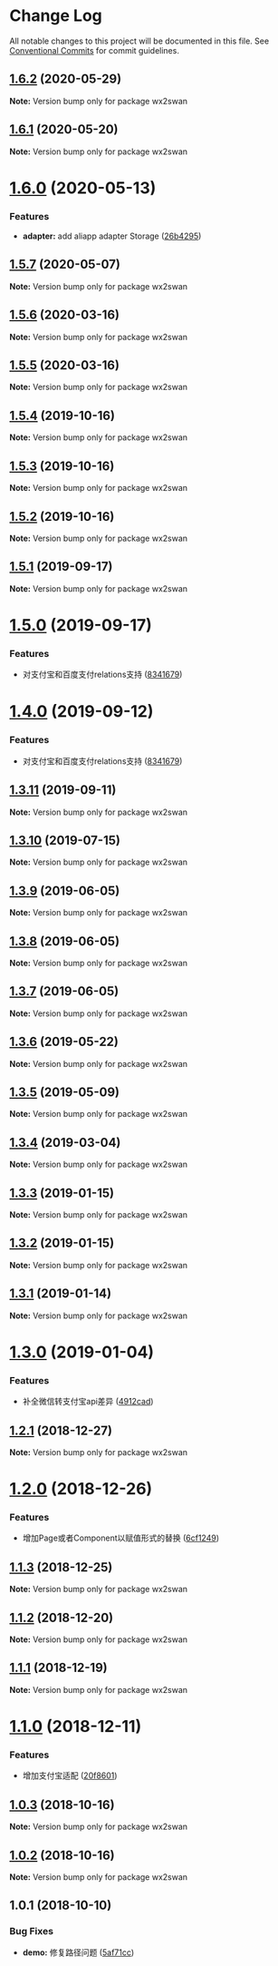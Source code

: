 # Change Log

All notable changes to this project will be documented in this file.
See [Conventional Commits](https://conventionalcommits.org) for commit guidelines.

<a name="1.6.2"></a>
## [1.6.2](https://github.com/landn172/jgb-transform/compare/wx2swan@1.6.1...wx2swan@1.6.2) (2020-05-29)

**Note:** Version bump only for package wx2swan





<a name="1.6.1"></a>
## [1.6.1](https://github.com/landn172/jgb-transform/compare/wx2swan@1.6.0...wx2swan@1.6.1) (2020-05-20)

**Note:** Version bump only for package wx2swan





<a name="1.6.0"></a>
# [1.6.0](https://github.com/landn172/jgb-transform/compare/wx2swan@1.5.7...wx2swan@1.6.0) (2020-05-13)


### Features

* **adapter:** add aliapp adapter Storage ([26b4295](https://github.com/landn172/jgb-transform/commit/26b4295))





<a name="1.5.7"></a>
## [1.5.7](https://github.com/landn172/jgb-transform/compare/wx2swan@1.5.6...wx2swan@1.5.7) (2020-05-07)

**Note:** Version bump only for package wx2swan





<a name="1.5.6"></a>
## [1.5.6](https://github.com/landn172/jgb-transform/compare/wx2swan@1.5.4...wx2swan@1.5.6) (2020-03-16)

**Note:** Version bump only for package wx2swan





<a name="1.5.5"></a>
## [1.5.5](https://github.com/landn172/jgb-transform/compare/wx2swan@1.5.4...wx2swan@1.5.5) (2020-03-16)

**Note:** Version bump only for package wx2swan





<a name="1.5.4"></a>
## [1.5.4](https://github.com/landn172/jgb-transform/compare/wx2swan@1.5.3...wx2swan@1.5.4) (2019-10-16)

**Note:** Version bump only for package wx2swan





<a name="1.5.3"></a>
## [1.5.3](https://github.com/landn172/jgb-transform/compare/wx2swan@1.5.2...wx2swan@1.5.3) (2019-10-16)

**Note:** Version bump only for package wx2swan





<a name="1.5.2"></a>
## [1.5.2](https://github.com/landn172/jgb-transform/compare/wx2swan@1.5.1...wx2swan@1.5.2) (2019-10-16)

**Note:** Version bump only for package wx2swan





<a name="1.5.1"></a>
## [1.5.1](https://github.com/landn172/jgb-transform/compare/wx2swan@1.5.0...wx2swan@1.5.1) (2019-09-17)

**Note:** Version bump only for package wx2swan





<a name="1.5.0"></a>
# [1.5.0](https://github.com/landn172/jgb-transform/compare/wx2swan@1.3.11...wx2swan@1.5.0) (2019-09-17)


### Features

* 对支付宝和百度支付relations支持 ([8341679](https://github.com/landn172/jgb-transform/commit/8341679))





<a name="1.4.0"></a>
# [1.4.0](https://github.com/landn172/jgb-transform/compare/wx2swan@1.3.11...wx2swan@1.4.0) (2019-09-12)


### Features

* 对支付宝和百度支付relations支持 ([8341679](https://github.com/landn172/jgb-transform/commit/8341679))





<a name="1.3.11"></a>
## [1.3.11](https://github.com/landn172/jgb-transform/compare/wx2swan@1.3.10...wx2swan@1.3.11) (2019-09-11)

**Note:** Version bump only for package wx2swan





<a name="1.3.10"></a>
## [1.3.10](https://github.com/landn172/jgb-transform/compare/wx2swan@1.3.9...wx2swan@1.3.10) (2019-07-15)

**Note:** Version bump only for package wx2swan





<a name="1.3.9"></a>
## [1.3.9](https://github.com/landn172/jgb-transform/compare/wx2swan@1.3.8...wx2swan@1.3.9) (2019-06-05)

**Note:** Version bump only for package wx2swan





<a name="1.3.8"></a>
## [1.3.8](https://github.com/landn172/jgb-transform/compare/wx2swan@1.3.7...wx2swan@1.3.8) (2019-06-05)

**Note:** Version bump only for package wx2swan





<a name="1.3.7"></a>
## [1.3.7](https://github.com/landn172/jgb-transform/compare/wx2swan@1.3.6...wx2swan@1.3.7) (2019-06-05)

**Note:** Version bump only for package wx2swan





<a name="1.3.6"></a>
## [1.3.6](https://github.com/landn172/jgb-transform/compare/wx2swan@1.3.5...wx2swan@1.3.6) (2019-05-22)

**Note:** Version bump only for package wx2swan





<a name="1.3.5"></a>
## [1.3.5](https://github.com/landn172/jgb-transform/compare/wx2swan@1.3.4...wx2swan@1.3.5) (2019-05-09)

**Note:** Version bump only for package wx2swan





<a name="1.3.4"></a>
## [1.3.4](https://github.com/landn172/jgb-transform/compare/wx2swan@1.3.3...wx2swan@1.3.4) (2019-03-04)

**Note:** Version bump only for package wx2swan





<a name="1.3.3"></a>
## [1.3.3](https://github.com/landn172/jgb-transform/compare/wx2swan@1.3.2...wx2swan@1.3.3) (2019-01-15)

**Note:** Version bump only for package wx2swan





<a name="1.3.2"></a>
## [1.3.2](https://github.com/landn172/jgb-transform/compare/wx2swan@1.3.1...wx2swan@1.3.2) (2019-01-15)

**Note:** Version bump only for package wx2swan





<a name="1.3.1"></a>
## [1.3.1](https://github.com/landn172/jgb-transform/compare/wx2swan@1.3.0...wx2swan@1.3.1) (2019-01-14)

**Note:** Version bump only for package wx2swan





<a name="1.3.0"></a>
# [1.3.0](https://github.com/landn172/jgb-transform/compare/wx2swan@1.2.1...wx2swan@1.3.0) (2019-01-04)


### Features

* 补全微信转支付宝api差异 ([4912cad](https://github.com/landn172/jgb-transform/commit/4912cad))





<a name="1.2.1"></a>
## [1.2.1](https://github.com/landn172/jgb-transform/compare/wx2swan@1.2.0...wx2swan@1.2.1) (2018-12-27)

**Note:** Version bump only for package wx2swan





<a name="1.2.0"></a>
# [1.2.0](https://github.com/landn172/jgb-transform/compare/wx2swan@1.1.3...wx2swan@1.2.0) (2018-12-26)


### Features

* 增加Page或者Component以赋值形式的替换 ([6cf1249](https://github.com/landn172/jgb-transform/commit/6cf1249))





<a name="1.1.3"></a>
## [1.1.3](https://github.com/landn172/jgb-transform/compare/wx2swan@1.1.2...wx2swan@1.1.3) (2018-12-25)

**Note:** Version bump only for package wx2swan





<a name="1.1.2"></a>
## [1.1.2](https://github.com/landn172/jgb-transform/compare/wx2swan@1.1.1...wx2swan@1.1.2) (2018-12-20)

**Note:** Version bump only for package wx2swan





<a name="1.1.1"></a>
## [1.1.1](https://github.com/landn172/jgb-transform/compare/wx2swan@1.1.0...wx2swan@1.1.1) (2018-12-19)

**Note:** Version bump only for package wx2swan





<a name="1.1.0"></a>
# [1.1.0](https://github.com/landn172/jgb-transform/compare/wx2swan@1.0.3...wx2swan@1.1.0) (2018-12-11)


### Features

* 增加支付宝适配 ([20f8601](https://github.com/landn172/jgb-transform/commit/20f8601))





<a name="1.0.3"></a>
## [1.0.3](https://github.com/landn172/jgb-transform/compare/wx2swan@1.0.2...wx2swan@1.0.3) (2018-10-16)

**Note:** Version bump only for package wx2swan





<a name="1.0.2"></a>
## [1.0.2](https://github.com/landn172/jgb-transform/compare/wx2swan@1.0.1...wx2swan@1.0.2) (2018-10-16)

**Note:** Version bump only for package wx2swan





<a name="1.0.1"></a>
## 1.0.1 (2018-10-10)


### Bug Fixes

* **demo:** 修复路径问题 ([5af71cc](https://github.com/landn172/jgb-transform/commit/5af71cc))
